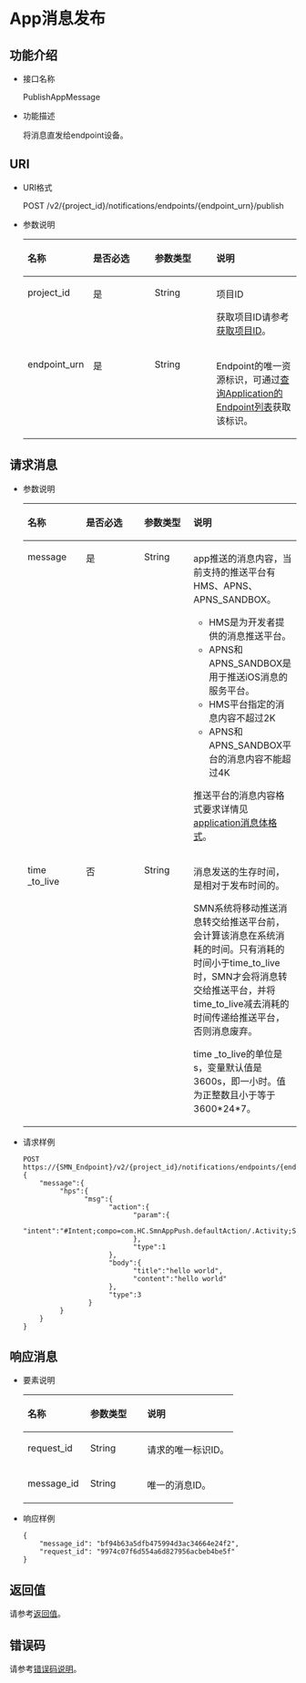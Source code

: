 # App消息发布<a name="ZH-CN_TOPIC_0118712470"></a>

## 功能介绍<a name="zh-cn_topic_0118694332_section46354700"></a>

-   接口名称

    PublishAppMessage

-   功能描述

    将消息直发给endpoint设备。


## URI<a name="zh-cn_topic_0118694332_section14539121"></a>

-   URI格式

    POST /v2/\{project\_id\}/notifications/endpoints/\{endpoint\_urn\}/publish

-   参数说明

    <a name="zh-cn_topic_0118694332_table21681426"></a>
    <table><thead align="left"><tr id="zh-cn_topic_0118694332_row11404934"><th class="cellrowborder" valign="top" width="23.95%" id="mcps1.1.5.1.1"><p id="zh-cn_topic_0118694332_p51384442"><a name="zh-cn_topic_0118694332_p51384442"></a><a name="zh-cn_topic_0118694332_p51384442"></a>名称</p>
    </th>
    <th class="cellrowborder" valign="top" width="22.53%" id="mcps1.1.5.1.2"><p id="zh-cn_topic_0118694332_p1390267"><a name="zh-cn_topic_0118694332_p1390267"></a><a name="zh-cn_topic_0118694332_p1390267"></a>是否必选</p>
    </th>
    <th class="cellrowborder" valign="top" width="22.53%" id="mcps1.1.5.1.3"><p id="zh-cn_topic_0118694332_p45502768"><a name="zh-cn_topic_0118694332_p45502768"></a><a name="zh-cn_topic_0118694332_p45502768"></a>参数类型</p>
    </th>
    <th class="cellrowborder" valign="top" width="30.990000000000002%" id="mcps1.1.5.1.4"><p id="zh-cn_topic_0118694332_p61845569"><a name="zh-cn_topic_0118694332_p61845569"></a><a name="zh-cn_topic_0118694332_p61845569"></a>说明</p>
    </th>
    </tr>
    </thead>
    <tbody><tr id="zh-cn_topic_0118694332_row28592218"><td class="cellrowborder" valign="top" width="23.95%" headers="mcps1.1.5.1.1 "><p id="zh-cn_topic_0118694332_p34268337"><a name="zh-cn_topic_0118694332_p34268337"></a><a name="zh-cn_topic_0118694332_p34268337"></a>project_id</p>
    </td>
    <td class="cellrowborder" valign="top" width="22.53%" headers="mcps1.1.5.1.2 "><p id="zh-cn_topic_0118694332_p24271941"><a name="zh-cn_topic_0118694332_p24271941"></a><a name="zh-cn_topic_0118694332_p24271941"></a>是</p>
    </td>
    <td class="cellrowborder" valign="top" width="22.53%" headers="mcps1.1.5.1.3 "><p id="zh-cn_topic_0118694332_p19870205"><a name="zh-cn_topic_0118694332_p19870205"></a><a name="zh-cn_topic_0118694332_p19870205"></a>String</p>
    </td>
    <td class="cellrowborder" valign="top" width="30.990000000000002%" headers="mcps1.1.5.1.4 "><p id="zh-cn_topic_0118694332_p65982786"><a name="zh-cn_topic_0118694332_p65982786"></a><a name="zh-cn_topic_0118694332_p65982786"></a>项目ID</p>
    <p id="zh-cn_topic_0118694332_p56974164"><a name="zh-cn_topic_0118694332_p56974164"></a><a name="zh-cn_topic_0118694332_p56974164"></a>获取项目ID请参考<a href="获取项目ID.md">获取项目ID</a>。</p>
    </td>
    </tr>
    <tr id="zh-cn_topic_0118694332_row11122970"><td class="cellrowborder" valign="top" width="23.95%" headers="mcps1.1.5.1.1 "><p id="zh-cn_topic_0118694332_p28545349"><a name="zh-cn_topic_0118694332_p28545349"></a><a name="zh-cn_topic_0118694332_p28545349"></a>endpoint_urn</p>
    </td>
    <td class="cellrowborder" valign="top" width="22.53%" headers="mcps1.1.5.1.2 "><p id="zh-cn_topic_0118694332_p30471937"><a name="zh-cn_topic_0118694332_p30471937"></a><a name="zh-cn_topic_0118694332_p30471937"></a>是</p>
    </td>
    <td class="cellrowborder" valign="top" width="22.53%" headers="mcps1.1.5.1.3 "><p id="zh-cn_topic_0118694332_p52307829"><a name="zh-cn_topic_0118694332_p52307829"></a><a name="zh-cn_topic_0118694332_p52307829"></a>String</p>
    </td>
    <td class="cellrowborder" valign="top" width="30.990000000000002%" headers="mcps1.1.5.1.4 "><p id="zh-cn_topic_0118694332_p9075786"><a name="zh-cn_topic_0118694332_p9075786"></a><a name="zh-cn_topic_0118694332_p9075786"></a>Endpoint的唯一资源标识，可通过<a href="查询Application的Endpoint列表.md">查询Application的Endpoint列表</a>获取该标识。</p>
    </td>
    </tr>
    </tbody>
    </table>


## 请求消息<a name="zh-cn_topic_0118694332_section63743225"></a>

-   参数说明

    <a name="zh-cn_topic_0118694332_table64031004"></a>
    <table><thead align="left"><tr id="zh-cn_topic_0118694332_row62473419"><th class="cellrowborder" valign="top" width="21.31213121312131%" id="mcps1.1.5.1.1"><p id="zh-cn_topic_0118694332_p27182148"><a name="zh-cn_topic_0118694332_p27182148"></a><a name="zh-cn_topic_0118694332_p27182148"></a>名称</p>
    </th>
    <th class="cellrowborder" valign="top" width="21.31213121312131%" id="mcps1.1.5.1.2"><p id="zh-cn_topic_0118694332_p54270341"><a name="zh-cn_topic_0118694332_p54270341"></a><a name="zh-cn_topic_0118694332_p54270341"></a>是否必选</p>
    </th>
    <th class="cellrowborder" valign="top" width="18.031803180318033%" id="mcps1.1.5.1.3"><p id="zh-cn_topic_0118694332_p33821495"><a name="zh-cn_topic_0118694332_p33821495"></a><a name="zh-cn_topic_0118694332_p33821495"></a>参数类型</p>
    </th>
    <th class="cellrowborder" valign="top" width="39.34393439343935%" id="mcps1.1.5.1.4"><p id="zh-cn_topic_0118694332_p55186561"><a name="zh-cn_topic_0118694332_p55186561"></a><a name="zh-cn_topic_0118694332_p55186561"></a>说明</p>
    </th>
    </tr>
    </thead>
    <tbody><tr id="zh-cn_topic_0118694332_row26710272"><td class="cellrowborder" valign="top" width="21.31213121312131%" headers="mcps1.1.5.1.1 "><p id="zh-cn_topic_0118694332_p16048387"><a name="zh-cn_topic_0118694332_p16048387"></a><a name="zh-cn_topic_0118694332_p16048387"></a>message</p>
    </td>
    <td class="cellrowborder" valign="top" width="21.31213121312131%" headers="mcps1.1.5.1.2 "><p id="zh-cn_topic_0118694332_p24851008"><a name="zh-cn_topic_0118694332_p24851008"></a><a name="zh-cn_topic_0118694332_p24851008"></a>是</p>
    </td>
    <td class="cellrowborder" valign="top" width="18.031803180318033%" headers="mcps1.1.5.1.3 "><p id="zh-cn_topic_0118694332_p66774621"><a name="zh-cn_topic_0118694332_p66774621"></a><a name="zh-cn_topic_0118694332_p66774621"></a>String</p>
    </td>
    <td class="cellrowborder" valign="top" width="39.34393439343935%" headers="mcps1.1.5.1.4 "><p id="p1097434819313"><a name="p1097434819313"></a><a name="p1097434819313"></a>app推送的消息内容，当前支持的推送平台有HMS、APNS、APNS_SANDBOX。</p>
    <a name="ul10271204916315"></a><a name="ul10271204916315"></a><ul id="ul10271204916315"><li><span>HMS是为开发者提供的消息推送平台</span>。</li><li>APNS和APNS_SANDBOX<span>是用于推送iOS消息的服务平台。</span></li><li>HMS平台指定的消息内容不超过2K</li><li>APNS和APNS_SANDBOX平台的消息内容不能超过4K</li></ul>
    <p id="p89342034424"><a name="p89342034424"></a><a name="p89342034424"></a>推送平台的消息内容格式要求详情见<a href="application消息体格式.md">application消息体格式</a>。</p>
    </td>
    </tr>
    <tr id="row5338165717155"><td class="cellrowborder" valign="top" width="21.31213121312131%" headers="mcps1.1.5.1.1 "><p id="p1533811576156"><a name="p1533811576156"></a><a name="p1533811576156"></a>time _to_live</p>
    </td>
    <td class="cellrowborder" valign="top" width="21.31213121312131%" headers="mcps1.1.5.1.2 "><p id="p5760202491614"><a name="p5760202491614"></a><a name="p5760202491614"></a>否</p>
    </td>
    <td class="cellrowborder" valign="top" width="18.031803180318033%" headers="mcps1.1.5.1.3 "><p id="p123388576157"><a name="p123388576157"></a><a name="p123388576157"></a>String</p>
    </td>
    <td class="cellrowborder" valign="top" width="39.34393439343935%" headers="mcps1.1.5.1.4 "><p id="p860697124615"><a name="p860697124615"></a><a name="p860697124615"></a>消息发送的生存时间，是<span>相对于发布时间的。</span></p>
    <p id="p4356925115613"><a name="p4356925115613"></a><a name="p4356925115613"></a><span>SMN</span><span>系统将移动推送消息转交给推送平台前，</span><span>会计算该消息在系统消耗的时间。</span><span>只有消耗的时间小于</span><span>time_to_live时</span><span>，</span><span>SMN</span><span>才会将消息转交给推送平台，并</span><span>将t</span><span>ime_to_live</span><span>减去消耗的时间传递给推送平台，否则消息废弃。</span></p>
    <p id="p0262452195420"><a name="p0262452195420"></a><a name="p0262452195420"></a>time _to_live的单位是s，变量默认值是3600s，即一小时。<span>值为正整</span><span>数</span>且小于等于3600*24*7。</p>
    </td>
    </tr>
    </tbody>
    </table>

-   请求样例

    ```
    POST https://{SMN_Endpoint}/v2/{project_id}/notifications/endpoints/{endpoint_urn}/publish
    {
        "message":{
             "hps":{
                   "msg":{
                         "action":{ 
                               "param":{
                                    "intent":"#Intent;compo=com.HC.SmnAppPush.defaultAction/.Activity;S.W=U;end"
                               },
                               "type":1
                         },
                         "body":{
                               "title":"hello world",
                               "content":"hello world"
                         },
                         "type":3
                    }
             }
        }
    }
    ```


## 响应消息<a name="zh-cn_topic_0118694332_section36818119"></a>

-   要素说明

    <a name="zh-cn_topic_0118694332_table26328706"></a>
    <table><thead align="left"><tr id="zh-cn_topic_0118694332_row6366124"><th class="cellrowborder" valign="top" width="29.73%" id="mcps1.1.4.1.1"><p id="zh-cn_topic_0118694332_p45894015"><a name="zh-cn_topic_0118694332_p45894015"></a><a name="zh-cn_topic_0118694332_p45894015"></a>名称</p>
    </th>
    <th class="cellrowborder" valign="top" width="27.029999999999998%" id="mcps1.1.4.1.2"><p id="zh-cn_topic_0118694332_p26427706"><a name="zh-cn_topic_0118694332_p26427706"></a><a name="zh-cn_topic_0118694332_p26427706"></a>参数类型</p>
    </th>
    <th class="cellrowborder" valign="top" width="43.24%" id="mcps1.1.4.1.3"><p id="zh-cn_topic_0118694332_p60269446"><a name="zh-cn_topic_0118694332_p60269446"></a><a name="zh-cn_topic_0118694332_p60269446"></a>说明</p>
    </th>
    </tr>
    </thead>
    <tbody><tr id="zh-cn_topic_0118694332_row22411503"><td class="cellrowborder" valign="top" width="29.73%" headers="mcps1.1.4.1.1 "><p id="zh-cn_topic_0118694332_p3392477"><a name="zh-cn_topic_0118694332_p3392477"></a><a name="zh-cn_topic_0118694332_p3392477"></a>request_id</p>
    </td>
    <td class="cellrowborder" valign="top" width="27.029999999999998%" headers="mcps1.1.4.1.2 "><p id="zh-cn_topic_0118694332_p6355195"><a name="zh-cn_topic_0118694332_p6355195"></a><a name="zh-cn_topic_0118694332_p6355195"></a>String</p>
    </td>
    <td class="cellrowborder" valign="top" width="43.24%" headers="mcps1.1.4.1.3 "><p id="zh-cn_topic_0118694332_p45008753"><a name="zh-cn_topic_0118694332_p45008753"></a><a name="zh-cn_topic_0118694332_p45008753"></a>请求的唯一标识ID。</p>
    </td>
    </tr>
    <tr id="zh-cn_topic_0118694332_row62255659"><td class="cellrowborder" valign="top" width="29.73%" headers="mcps1.1.4.1.1 "><p id="zh-cn_topic_0118694332_p9543622"><a name="zh-cn_topic_0118694332_p9543622"></a><a name="zh-cn_topic_0118694332_p9543622"></a>message_id</p>
    </td>
    <td class="cellrowborder" valign="top" width="27.029999999999998%" headers="mcps1.1.4.1.2 "><p id="zh-cn_topic_0118694332_p34835893"><a name="zh-cn_topic_0118694332_p34835893"></a><a name="zh-cn_topic_0118694332_p34835893"></a>String</p>
    </td>
    <td class="cellrowborder" valign="top" width="43.24%" headers="mcps1.1.4.1.3 "><p id="zh-cn_topic_0118694332_p3135073"><a name="zh-cn_topic_0118694332_p3135073"></a><a name="zh-cn_topic_0118694332_p3135073"></a>唯一的消息ID。</p>
    </td>
    </tr>
    </tbody>
    </table>

-   响应样例

    ```
    { 
        "message_id": "bf94b63a5dfb475994d3ac34664e24f2", 
        "request_id": "9974c07f6d554a6d827956acbeb4be5f" 
    }
    ```


## 返回值<a name="zh-cn_topic_0118694332_section62927619"></a>

请参考[返回值](返回值.md)。

## 错误码<a name="section73211020122511"></a>

请参考[错误码说明](错误码说明.md)。

